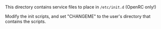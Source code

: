 This directory contains service files to place in `/etc/init.d` (OpenRC only!)

Modify the init scripts, and set "CHANGEME" to the
user's directory that contains the scripts.
